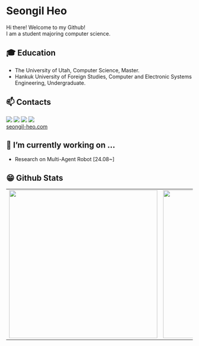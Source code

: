
# Seongil Heo
Hi there! Welcome to my Github!<br>
I am a student majoring computer science.<br>

## 🎓 Education
- The University of Utah, Computer Science, Master.
- Hankuk University of Foreign Studies, Computer and Electronic Systems Engineering, Undergraduate.

## 📫 Contacts
<a href="mailto:tjddlf101@gmail.com" target="_blank"><img src="https://img.shields.io/badge/Gmail-EA4335?style=flat-square&logo=Gmail&logoColor=white"/></a>
<img src="https://img.shields.io/badge/tjddlf101-FFCD00?style=flat-square&logo=KakaoTalk&logoColor=white"/>
<a href="https://www.linkedin.com/in/seongil-heo-5469aa1b3/" target="_blank"><img src="https://img.shields.io/badge/LinkedIn-0A66C2?style=flat-square&logo=LinkedIn&logoColor=white"/></a>
<a href="https://heo-seongil.tistory.com/" target="_blank"><img src="https://img.shields.io/badge/Blog-F56C2D?style=flat-square&logo=Opsgenie&logoColor=white"/></a>
<br>
[seongil-heo.com](https://seongil-heo.com)

 ## 🔭 I’m currently working on ...
 - Research on Multi-Agent Robot [24.08~]

## 😁 Github Stats  
<table width="100%">
 <tr>
  <td valign="top" width="50%">
   <img src="https://github-readme-stats.vercel.app/api?username=SeongilHeo&hide_border=true" width="400">
  </td>
  <td valign="top" width="50%">
   <img src="https://github-readme-stats.vercel.app/api/top-langs/?username=SeongilHeo&hide_border=true&layout=compact" width="400">
  </td>
 </tr>
</table>  
